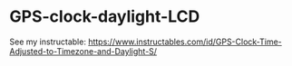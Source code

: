 # GPS-clock-daylight-LCD
See my instructable: https://www.instructables.com/id/GPS-Clock-Time-Adjusted-to-Timezone-and-Daylight-S/
